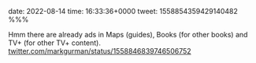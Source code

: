 date: 2022-08-14
time: 16:33:36+0000
tweet: 1558854359429140482
%%%

Hmm there are already ads in Maps (guides), Books (for other books) and TV+ (for other TV+ content). [twitter.com/markgurman/status/1558846839746506752](https://twitter.com/markgurman/status/1558846839746506752)
